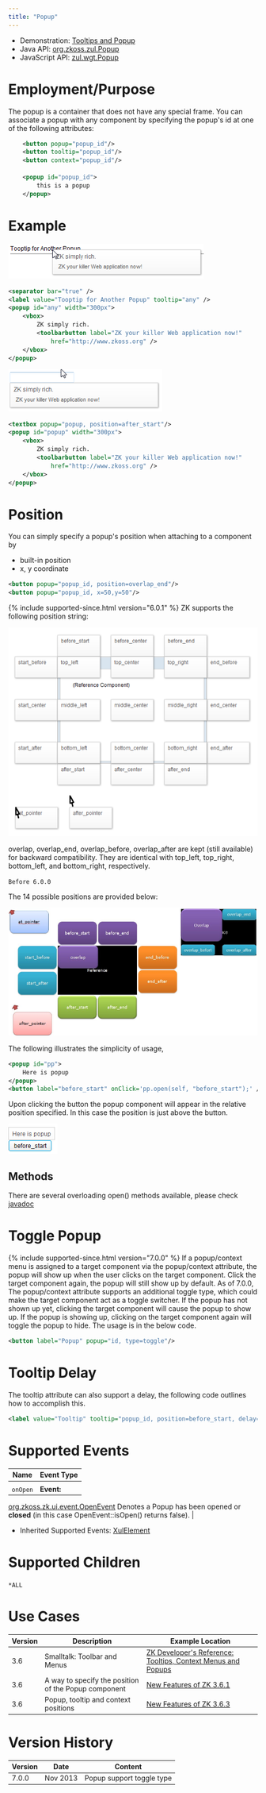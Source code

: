 ```yaml
---
title: "Popup"
---
```



- Demonstration: [Tooltips and Popup](http://www.zkoss.org/zkdemo/popup)
- Java API: [org.zkoss.zul.Popup](https://www.zkoss.org/javadoc/latest/zk/org/zkoss/zul/Popup.html)
- JavaScript API: [zul.wgt.Popup](https://www.zkoss.org/javadoc/latest/jsdoc/classes/zul.wgt.Popup.html)


# Employment/Purpose

The popup is a container that does not have any special frame. You can
associate a popup with any component by specifying the popup's id at one
of the following attributes:

```xml
    <button popup="popup_id"/>
    <button tooltip="popup_id"/>
    <button context="popup_id"/>

    <popup id="popup_id">
        this is a popup
    </popup>
```

# Example

![](/zk_component_ref/images/ZKComRef_Popup.PNG)

```xml
<separator bar="true" />
<label value="Tooptip for Another Popup" tooltip="any" />
<popup id="any" width="300px">
    <vbox>
        ZK simply rich.
        <toolbarbutton label="ZK your killer Web application now!"
            href="http://www.zkoss.org" />
    </vbox>
</popup>
```

![](/zk_component_ref/images/ZKComRef_Popup2.PNG)

```xml
<textbox popup="popup, position=after_start"/>
<popup id="popup" width="300px">
    <vbox>
        ZK simply rich.
        <toolbarbutton label="ZK your killer Web application now!"
            href="http://www.zkoss.org" />
    </vbox>
</popup>
```

# Position

You can simply specify a popup's position when attaching to a component
by

- built-in position
- x, y coordinate

```xml
<button popup="popup_id, position=overlap_end"/>
<button popup="popup_id, x=50,y=50"/>
```

{% include supported-since.html version="6.0.1" %} ZK supports the following position
string:

![](/zk_component_ref/images/ZKComRef_Popup_Position_601.png)

overlap, overlap_end, overlap_before, overlap_after are kept (still
available) for backward compatibility. They are identical with top_left,
top_right, bottom_left, and bottom_right, respectively.

`Before 6.0.0`

The 14 possible positions are provided below:

![](/zk_component_ref/images/ZKComRef_Popup_Position.png)

The following illustrates the simplicity of usage,

```xml
<popup id="pp">
    Here is popup
</popup>
<button label="before_start" onClick='pp.open(self, "before_start");' />
```

Upon clicking the button the popup component will appear in the relative
position specified. In this case the position is just above the button.

![](/zk_component_ref/images/ZKComRef_Popup_Beforestart.png)

## Methods

There are several overloading open() methods available, please check
[javadoc](https://www.zkoss.org/javadoc/latest/zk/org/zkoss/zul/Popup.html)

# Toggle Popup

{% include supported-since.html version="7.0.0" %} If a popup/context menu is assigned
to a target component via the popup/context attribute, the popup will
show up when the user clicks on the target component. Click the target
component again, the popup will still show up by default. As of 7.0.0,
The popup/context attribute supports an additional toggle type, which
could make the target component act as a toggle switcher. If the popup
has not shown up yet, clicking the target component will cause the popup
to show up. If the popup is showing up, clicking on the target component
again will toggle the popup to hide. The usage is in the below code.

```xml
<button label="Popup" popup="id, type=toggle"/>
```

# Tooltip Delay

The tooltip attribute can also support a delay, the following code
outlines how to accomplish this.

```xml
<label value="Tooltip" tooltip="popup_id, position=before_start, delay=500"/>
```

# Supported Events

| Name | Event Type |
|---|---|
|  |  |
| `onOpen` | **Event:**
[org.zkoss.zk.ui.event.OpenEvent](https://www.zkoss.org/javadoc/latest/zk/org/zkoss/zk/ui/event/OpenEvent.html) Denotes a Popup has
been opened or **closed** (in this case OpenEvent::isOpen()
returns false). |

- Inherited Supported Events: [ XulElement]({{site.baseurl}}/zk_component_ref/xulelement#Supported_Events)

# Supported Children

`*ALL`

# Use Cases

| Version | Description                                          | Example Location                                                                                                                                                                                 |
|---------|------------------------------------------------------|--------------------------------------------------------------------------------------------------------------------------------------------------------------------------------------------------|
| 3.6     | Smalltalk: Toolbar and Menus                         | [ZK Developer's Reference: Tooltips, Context Menus and Popups]({{site.baseurl}}/zk_dev_ref/ui_patterns/tooltips,_context_menus_and_popups)                                               |
| 3.6     | A way to specify the position of the Popup component | [New Features of ZK 3.6.1](https://www.zkoss.org/wiki/Small_Talks/2009/April/New_Features_of_ZK_3.6.1#A_way_to_specify_the_position_of_the_Popup_component_A_way_to_specify_the_position_of_the_Popup_component) |
| 3.6     | Popup, tooltip and context positions                 | [New Features of ZK 3.6.3](https://www.zkoss.org/wiki/Small_Talks/2009/November/New_Features_of_ZK_3.6.3#Popup.2C_tooltip_and_context_positions_Popup,_tooltip_and_context_positions)                            |

# Version History



| Version | Date     | Content                   |
|---------|----------|---------------------------|
| 7.0.0   | Nov 2013 | Popup support toggle type |


